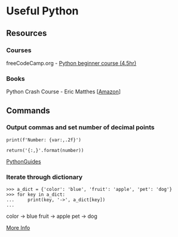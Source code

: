 # Useful Python

## Resources

### Courses

freeCodeCamp.org - [Python beginner course (4.5hr)](https://www.youtube.com/watch?v=rfscVS0vtbw)

### Books

Python Crash Course - Eric Matthes [[Amazon](https://www.amazon.ca/Python-Crash-Course-Eric-Matthes/dp/1593279280)]

## Commands

### Output commas and set number of decimal points

	print(f'Number: {var:,.2f}')

	return('{:,}'.format(number))

[PythonGuides](https://pythonguides.com/python-format-number-with-commas/)

### Iterate through dictionary

```
>>> a_dict = {'color': 'blue', 'fruit': 'apple', 'pet': 'dog'}
>>> for key in a_dict:
...     print(key, '->', a_dict[key])
...
```
color -> blue
fruit -> apple
pet -> dog

[More Info](https://realpython.com/iterate-through-dictionary-python/)

